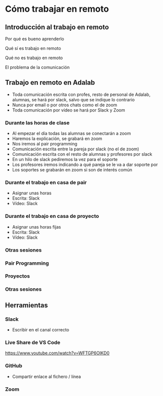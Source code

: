 # Cómo trabajar en remoto

## Introducción al trabajo en remoto

Por qué es bueno aprenderlo

Qué sí es trabajo en remoto

Qué no es trabajo en remoto

El problema de la comunicación

## Trabajo en remoto en Adalab

- Toda comunicación escrita con profes, resto de personal de Adalab, alumnas, se hará por slack, salvo que se indique lo contrario
- Nunca por email o por otros chats como el de zoom
- Toda comunicación por vídeo se hará por Slack y Zoom

### Durante las horas de clase

- Al empezar el día todas las alumnas se conectarán a zoom
- Haremos la explicación, se grabará en zoom
- Nos iremos al pair programming
- Comunicación escrita entre la pareja por slack (no el de zoom)
- Comunicación escrita con el resto de alumnas y profesores por slack
- En un hilo de slack pediremos la vez para el soporte
- Los profesores iremos indicando a qué pareja se le va a dar soporte por
- Los soportes se grabarán en zoom si son de interés común

### Durante el trabajo en casa de pair

- Asignar unas horas
- Escrita: Slack
- Vídeo: Slack

### Durante el trabajo en casa de proyecto

- Asignar unas horas fijas
- Escrita: Slack
- Vídeo: Slack

### Otras sesiones

### Pair Programming

### Proyectos

### Otras sesiones

## Herramientas

### Slack

- Escribir en el canal correcto

### Live Share de VS Code

https://www.youtube.com/watch?v=WFTGP6OIKD0

### GitHub

- Compartir enlace al fichero / línea

### Zoom


